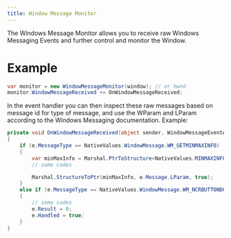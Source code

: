 ```yaml
---
title: Window Message Monitor
---
```


The Windows Message Monitor allows you to receive raw Windows Messaging Events and further control and monitor the Window.


# Example

```cs
var monitor = new WindowMessageMonitor(window); // or hwnd
monitor.WindowMessageReceived += OnWindowMessageReceived;
```

In the event handler you can then inspect these raw messages based on message id for type of message, and use the WParam and LParam according to the Windows Messaging documentation. Example:

```cs
private void OnWindowMessageReceived(object sender, WindowMessageEventArgs e)
{
    if (e.MessageType == NativeValues.WindowMessage.WM_GETMINMAXINFO)
    {
        var minMaxInfo = Marshal.PtrToStructure<NativeValues.MINMAXINFO>(e.Message.LParam);
        // some codes

        Marshal.StructureToPtr(minMaxInfo, e.Message.LParam, true);
    }
    else if (e.MessageType == NativeValues.WindowMessage.WM_NCRBUTTONDOWN)
    {
        // some codes
        e.Result = 0;
        e.Handled = true;
    }
}
```